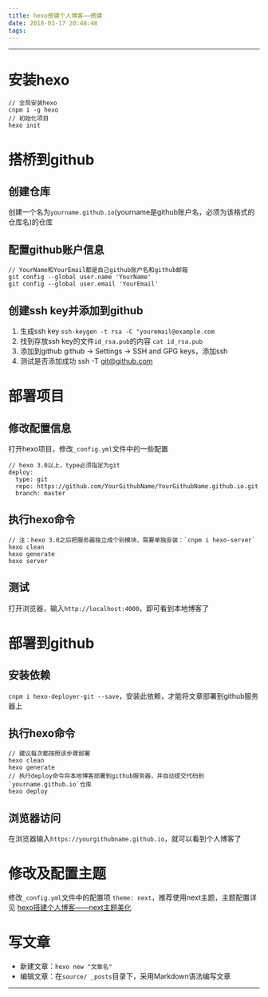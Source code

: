 ```yaml
---
title: hexo搭建个人博客——搭建
date: 2018-03-17 20:48:48
tags:
---
```


------

# 安装hexo
```
// 全局安装hexo
cnpm i -g hexo
// 初始化项目
hexo init
```
# 搭桥到github
## 创建仓库
创建一个名为`yourname.github.io`(yourname是github账户名，必须为该格式的仓库名)的仓库
## 配置github账户信息
```
// YourName和YourEmail都是自己github账户名和github邮箱
git config --global user.name 'YourName'
git config --global user.email 'YourEmail'
```
## 创建ssh key并添加到github
1. 生成ssh key
`ssh-keygen -t rsa -C "youremail@example.com`
2. 找到存放ssh key的文件`id_rsa.pub`的内容
`cat id_rsa.pub`
3. 添加到github
github -> Settings -> SSH and GPG keys，添加ssh
4. 测试是否添加成功
ssh -T git@github.com

# 部署项目
## 修改配置信息
打开hexo项目，修改`_config.yml`文件中的一些配置
```
// hexo 3.0以上，type必须指定为git
deploy:
  type: git
  repo: https://github.com/YourGithubName/YourGithubName.github.io.git
  branch: master
```
## 执行hexo命令
```
// 注：hexo 3.0之后把服务器独立成个别模块，需要单独安装：`cnpm i hexo-server`
hexo clean
hexo generate
hexo server
```
## 测试
打开浏览器，输入`http://localhost:4000`，即可看到本地博客了
# 部署到github
## 安装依赖
`cnpm i hexo-deployer-git --save`，安装此依赖，才能将文章部署到github服务器上
## 执行hexo命令
```
// 建议每次都按照该步骤部署
hexo clean
hexo generate
// 执行deploy命令将本地博客部署到github服务器，并自动提交代码到`yourname.github.io`仓库
hexo deploy
```
## 浏览器访问
在浏览器输入`https://yourgithubname.github.io`，就可以看到个人博客了
# 修改及配置主题
修改`_config.yml`文件中的配置项
`theme: next`，推荐使用next主题，主题配置详见 [hexo搭建个人博客——next主题美化](https://shuangmianxiaoq.github.io/2018/03/17/hexo%E6%90%AD%E5%BB%BA%E4%B8%AA%E4%BA%BA%E5%8D%9A%E5%AE%A2%E2%80%94%E2%80%94next%E4%B8%BB%E9%A2%98%E7%BE%8E%E5%8C%96/)
# 写文章
- 新建文章：`hexo new "文章名"`
- 编辑文章：在`source/ _posts`目录下，采用Markdown语法编写文章

------
